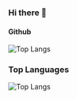### Hi there 👋

<!--
**DeepakKewalramani/DeepakKewalramani** is a ✨ _special_ ✨ repository because its `README.md` (this file) appears on your GitHub profile.

Here are some ideas to get you started:

- 🔭 I’m currently working on ...
- 🌱 I’m currently learning ...
- 👯 I’m looking to collaborate on ...
- 🤔 I’m looking for help with ...
- 💬 Ask me about ...
- 📫 How to reach me: ...
- 😄 Pronouns: ...
- ⚡ Fun fact: ...
-->

#### Github 
 ![Top Langs](https://github-readme-stats.vercel.app/api?username=deepakkewalramani&show_icons=true&theme=dracula)
### Top Languages
 ![Top Langs](https://github-readme-stats.vercel.app/api/top-langs/?username=deepakkewalramani&layout=compact)

